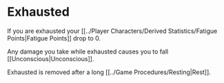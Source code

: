 # Exhausted

If you are exhausted your [[../Player Characters/Derived Statistics/Fatigue Points\|Fatigue Points]] drop to 0.

Any damage you take while exhausted causes you to fall [[Unconscious\|Unconscious]].

Exhausted is removed after a long [[../Game Procedures/Resting\|Rest]].